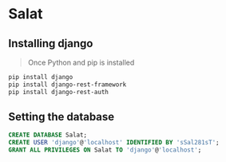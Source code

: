 # Salat

## Installing django

> Once Python and pip is installed

```bash
pip install django
pip install django-rest-framework
pip install django-rest-auth
```

## Setting the database

```sql
CREATE DATABASE Salat;
CREATE USER 'django'@'localhost' IDENTIFIED BY 'sSal281sT';
GRANT ALL PRIVILEGES ON Salat TO 'django'@'localhost';
```
